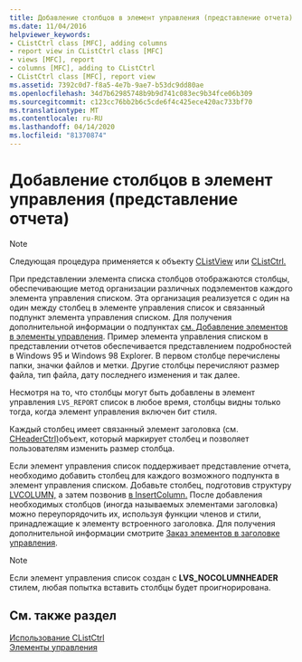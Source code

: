 ```yaml
---
title: Добавление столбцов в элемент управления (представление отчета)
ms.date: 11/04/2016
helpviewer_keywords:
- CListCtrl class [MFC], adding columns
- report view in CListCtrl class [MFC]
- views [MFC], report
- columns [MFC], adding to CListCtrl
- CListCtrl class [MFC], report view
ms.assetid: 7392c0d7-f8a5-4e7b-9ae7-b53dc9dd80ae
ms.openlocfilehash: 34d7b62985748b9b9d741c083ec9b34fce06b309
ms.sourcegitcommit: c123cc76bb2b6c5cde6f4c425ece420ac733bf70
ms.translationtype: MT
ms.contentlocale: ru-RU
ms.lasthandoff: 04/14/2020
ms.locfileid: "81370874"
---
```

# <a name="adding-columns-to-the-control-report-view"></a>Добавление столбцов в элемент управления (представление отчета)

> [!NOTE]
> Следующая процедура применяется к объекту [CListView](../mfc/reference/clistview-class.md) или [CListCtrl.](../mfc/reference/clistctrl-class.md)

При представлении элемента списка столбцов отображаются столбцы, обеспечивающие метод организации различных подэлементов каждого элемента управления списком. Эта организация реализуется с один на один между столбец в элементе управления список и связанный подпункт элемента управления списком. Для получения дополнительной информации о подпунктах [см. Добавление элементов в элементы управления](../mfc/adding-items-to-the-control.md). Пример элемента управления списком в представлении отчетов обеспечивается представлением подробностей в Windows 95 и Windows 98 Explorer. В первом столбце перечислены папки, значки файлов и метки. Другие столбцы перечисляют размер файла, тип файла, дату последнего изменения и так далее.

Несмотря на то, что столбцы могут быть добавлены в элемент управления `LVS_REPORT` список в любое время, столбцы видны только тогда, когда элемент управления включен бит стиля.

Каждый столбец имеет связанный элемент заголовка (см. [CHeaderCtrl)](../mfc/reference/cheaderctrl-class.md)объект, который маркирует столбец и позволяет пользователям изменить размер столбца.

Если элемент управления список поддерживает представление отчета, необходимо добавить столбец для каждого возможного подпункта в элемент управления списком. Добавьте столбец, подготовив структуру [LVCOLUMN,](/windows/win32/api/commctrl/ns-commctrl-lvcolumnw) а затем позвонив [в InsertColumn.](../mfc/reference/clistctrl-class.md#insertcolumn) После добавления необходимых столбцов (иногда называемых элементами заголовка) можно переупорядочить их, используя функции членов и стили, принадлежащие к элементу встроенного заголовка. Для получения дополнительной информации смотрите [Заказ элементов в заголовке управления](../mfc/ordering-items-in-the-header-control.md).

> [!NOTE]
> Если элемент управления список создан с **LVS_NOCOLUMNHEADER** стилем, любая попытка вставить столбцы будет проигнорирована.

## <a name="see-also"></a>См. также раздел

[Использование CListCtrl](../mfc/using-clistctrl.md)<br/>
[Элементы управления](../mfc/controls-mfc.md)
